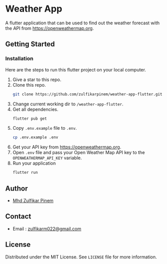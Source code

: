 # Weather App

A flutter application that can be used to find out the weather forecast with the API from https://openweathermap.org.

## Getting Started

### Installation

Here are the steps to run this flutter project on your local computer.

1. Give a star to this repo.
2. Clone this repo.
   ```sh
   git clone https://github.com/zulfikarpinem/weather-app-flutter.git
   ```
3. Change current working dir to `/weather-app-flutter`.
4. Get all dependencies.
   ```sh
   flutter pub get
   ```
5. Copy `.env.example` file to `.env`.
   ```sh
   cp .env.example .env
   ```
6. Get your API key from https://openweathermap.org.
7. Open `.env` file and pass your Open Weather Map API key to the `OPENWEATHERMAP_API_KEY` variable.
8. Run your application
   ```sh
   flutter run
   ```

## Author

- [Mhd Zulfikar Pinem](https://github.com/zulfikarpinem)

## Contact

- Email : zulfikarm022@gmail.com

## License

Distributed under the MIT License. See `LICENSE` file for more information.
